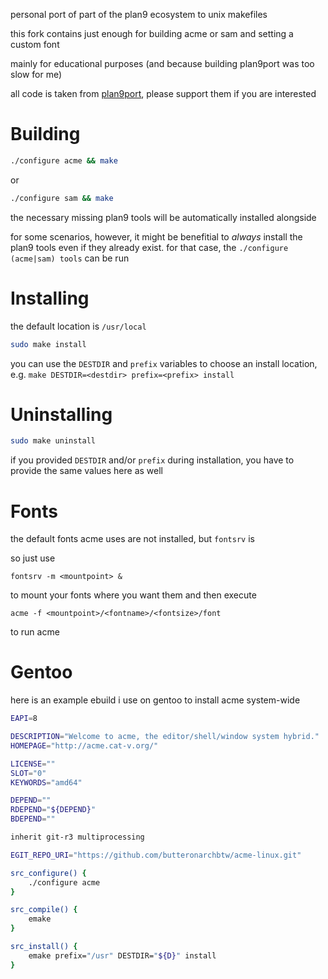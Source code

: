 personal port of part of the plan9 ecosystem to unix makefiles

this fork contains just enough for building acme or sam and setting a custom font

mainly for educational purposes (and because building plan9port was too slow for me)

all code is taken from [plan9port](https://github.com/9fans/plan9port), please support them if you are interested

# Building

```sh
./configure acme && make
```

or

```sh
./configure sam && make
```

the necessary missing plan9 tools will be automatically installed alongside

for some scenarios, however, it might be benefitial to *always* install the plan9 tools even if they already exist.
for that case, the `./configure (acme|sam) tools` can be run

# Installing

the default location is `/usr/local`

```sh
sudo make install
```

you can use the `DESTDIR` and `prefix` variables to choose an install location, e.g. `make DESTDIR=<destdir> prefix=<prefix> install`

# Uninstalling

```sh
sudo make uninstall
```

if you provided `DESTDIR` and/or `prefix` during installation, you have to provide the same values here as well

# Fonts

the default fonts acme uses are not installed, but `fontsrv` is

so just use

```
fontsrv -m <mountpoint> &
```

to mount your fonts where you want them and then execute

```
acme -f <mountpoint>/<fontname>/<fontsize>/font
```

to run acme

# Gentoo

here is an example ebuild i use on gentoo to install acme system-wide

```ebuild
EAPI=8

DESCRIPTION="Welcome to acme, the editor/shell/window system hybrid."
HOMEPAGE="http://acme.cat-v.org/"

LICENSE=""
SLOT="0"
KEYWORDS="amd64"

DEPEND=""
RDEPEND="${DEPEND}"
BDEPEND=""

inherit git-r3 multiprocessing

EGIT_REPO_URI="https://github.com/butteronarchbtw/acme-linux.git"

src_configure() {
	./configure acme
}

src_compile() {
	emake
}

src_install() {
	emake prefix="/usr" DESTDIR="${D}" install
}
```
